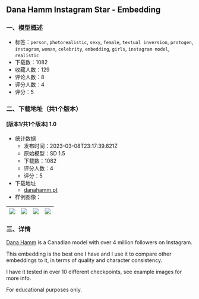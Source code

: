 ## Dana Hamm Instagram Star - Embedding
### 一、模型概述

- 标签：`person`, `photorealistic`, `sexy`, `female`, `textual inversion`, `protogen`, `instagram`, `woman`, `celebrity`, `embedding`, `girls`, `instagram model`, `realistic`
- 下载数：1082
- 收藏人数：129
- 评论人数：8
- 评分人数：4
- 评分：5

### 二、下载地址（共1个版本）

#### [版本1/共1个版本] 1.0

- 统计数据
  - 发布时间：2023-03-08T23:17:39.621Z
  - 原始模型：SD 1.5
  - 下载数：1082
  - 评分人数：4
  - 评分：5
- 下载地址
  - [danahamm.pt](https://civitai.com/api/download/models/12078)
- 样例图像：

| <img src="https://image.civitai.com/xG1nkqKTMzGDvpLrqFT7WA/ab53d65b-aa18-4e2a-1c3c-b2315174d200/width=450/321887.jpeg" /> | <img src="https://image.civitai.com/xG1nkqKTMzGDvpLrqFT7WA/6443bcb8-ae3e-4326-99c4-5b1f2106d600/width=450/181365.jpeg" /> | <img src="https://image.civitai.com/xG1nkqKTMzGDvpLrqFT7WA/949be845-a7dd-4878-f4be-4f051c7d7400/width=450/116310.jpeg" /> | <img src="https://image.civitai.com/xG1nkqKTMzGDvpLrqFT7WA/4eb9a2ac-8df7-492c-eb62-3e88da2e0000/width=450/181364.jpeg" /> |
| ---- | ---- | ---- | ---- |


### 三、详情
<p><a rel="ugc" href="https://www.instagram.com/danahammofficial/">Dana Hamm</a> is a Canadian model with over 4 million followers on Instagram.</p><p></p><p>This embedding is the best one I have and I use it to compare other embeddings to it, in terms of quality and character consistency.</p><p>I have it tested in over 10 different checkpoints, see example images for more info.</p><p></p><p>For educational purposes only.</p>